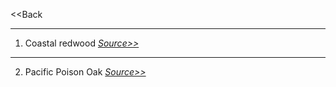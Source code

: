 <<Back

  <hr>

1. Coastal redwood
<a href="https://github.com/ZephyrCarter/ZephyrCarter.github.io/blob/main/IMG_2857.jpeg"></a>
<i><a href="https://en.m.wikipedia.org/wiki/Sequoia_sempervirens">Source>></a></i>

  <hr>

2. Pacific Poison Oak
<a href="https://github.com/ZephyrCarter/ZephyrCarter.github.io/blob/main/IMG_2873.jpeg"></a>
<i><a href="https://en.m.wikipedia.org/wiki/Toxicodendron_diversilobum">Source>></a></i>
